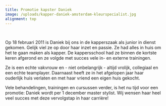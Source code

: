 ```yaml
---
title: Promotie kapster Daniek
image: /uploads/kapper-daniek-amsterdam-kleurspecialist.jpg
alignment: top
---
```



&nbsp;

Op 18 februari 2011 is Daniek bij ons in de kapperszaak als junior in dienst gekomen. Gelijk viel ze op door haar inzet en passie. Ze had alles in huis om het te gaan maken als kapper. De kappersschool had ze binnen de kortste keren afgerond en ze volgde met succes vele in- en externe trainingen.

Ze is een echte vakvrouw en - niet onbelangrijk - altijd vrolijk, collegiaal en een echte teamplayer. Daarnaast heeft ze in het afgelopen jaar haar ouderlijk huis verlaten en met haar vriend een eigen huis gekocht.

Vele behandelingen, trainingen en cursussen verder, is het nu tijd voor een promotie: Daniek wordt per 1 december master stylist. Wij wensen haar heel veel succes met deze vervolgstap in haar carri&egrave;re!